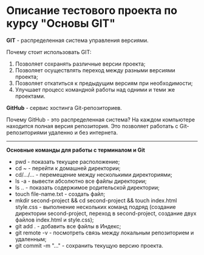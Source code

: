 # Описание тестового проекта по курсу "Основы GIT"

**GIT** - распределенная система управления версиями.

Почему стоит использовать GIT:
1. Позволяет сохранять различные версии проекта;
2. Позволяет осуществлять переход между разными версиями проекта;
3. Позволяет откатиться к предыдущим версиям при необходимости;
4. Улучшает процесс командной работы над одними и теми же проектами.

**GitHub** - сервис хостинга Git-репозиториев.

Почему GitHub - это распределенная система? На каждом компьютере находится полная версия репозитория. Это позволяет работать с Git-репозиториями удаленно и без интернета.

----

**Основные команды для работы с терминалом и Git**

* pwd - показать текущее расположение;
* cd ~ - перейти к домашней директории;
* cd/.../... - перемещение между несколькими директориями;
* ls -a - вывести абсолютно все файлы директории;
* ls .. - показать содержимое родительской директории;
* touch file-name.txt - создать файл;
* mkdir second-project && cd second-project && touch index.html style.css - выполнение нескольких команд подряд (создание директории second-project, переход в second-project, создание двух файлов index.html и style.css);
* git add . - добавить все файлы в Индекс;
* git remote -v - посмотреть связь между локальным репозиторием и удаленным;
* git commit -m "..." - сохранить текущую версию проекта.